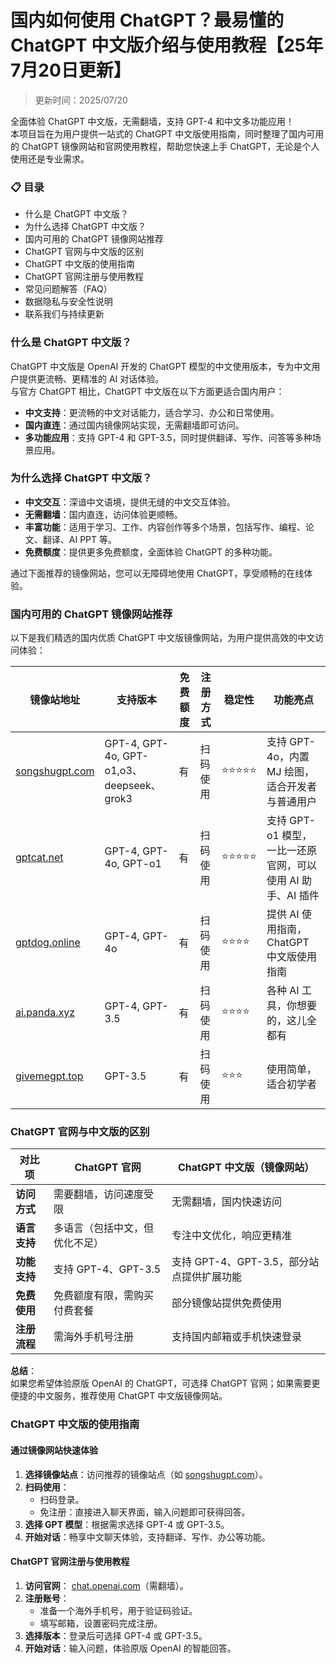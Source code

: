 # 国内如何使用 ChatGPT？最易懂的 ChatGPT 中文版介绍与使用教程【25年7月20日更新】

> 更新时间：2025/07/20

全面体验 ChatGPT 中文版，无需翻墙，支持 GPT-4 和中文多功能应用！  
本项目旨在为用户提供一站式的 ChatGPT 中文版使用指南，同时整理了国内可用的 ChatGPT 镜像网站和官网使用教程，帮助您快速上手 ChatGPT，无论是个人使用还是专业需求。

### 📋 目录
- 什么是 ChatGPT 中文版？
- 为什么选择 ChatGPT 中文版？
- 国内可用的 ChatGPT 镜像网站推荐
- ChatGPT 官网与中文版的区别
- ChatGPT 中文版的使用指南
- ChatGPT 官网注册与使用教程
- 常见问题解答（FAQ）
- 数据隐私与安全性说明
- 联系我们与持续更新

### 什么是 ChatGPT 中文版？
ChatGPT 中文版是 OpenAI 开发的 ChatGPT 模型的中文使用版本，专为中文用户提供更流畅、更精准的 AI 对话体验。  
与官方 ChatGPT 相比，ChatGPT 中文版在以下方面更适合国内用户：

- **中文支持**：更流畅的中文对话能力，适合学习、办公和日常使用。
- **国内直连**：通过国内镜像网站实现，无需翻墙即可访问。
- **多功能应用**：支持 GPT-4 和 GPT-3.5，同时提供翻译、写作、问答等多种场景应用。

### 为什么选择 ChatGPT 中文版？
- **中文交互**：深谙中文语境，提供无缝的中文交互体验。
- **无需翻墙**：国内直连，访问体验更顺畅。
- **丰富功能**：适用于学习、工作、内容创作等多个场景，包括写作、编程、论文、翻译、AI PPT 等。
- **免费额度**：提供更多免费额度，全面体验 ChatGPT 的多种功能。

通过下面推荐的镜像网站，您可以无障碍地使用 ChatGPT，享受顺畅的在线体验。

### 国内可用的 ChatGPT 镜像网站推荐
以下是我们精选的国内优质 ChatGPT 中文版镜像网站，为用户提供高效的中文访问体验：

| 镜像站地址                       | 支持版本                 | 免费额度 | 注册方式    | 稳定性   | 功能亮点 |
| --------------------------------- | ------------------------ | -------- | ----------- | -------- | -------- |
| [songshugpt.com](https://www.songshugpt.com/) | GPT-4, GPT-4o, GPT-o1,o3、deepseek、grok3    | 有       | 扫码使用    | ⭐⭐⭐⭐⭐   | 支持 GPT-4o，内置 MJ 绘图，适合开发者与普通用户 |
| [gptcat.net](https://gptcat.net/)   | GPT-4, GPT-4o, GPT-o1    | 有       | 扫码使用    | ⭐⭐⭐⭐⭐   | 支持 GPT-o1 模型，一比一还原官网，可以使用 AI 助手、AI 插件 |
| [gptdog.online](https://gptdog.online/) | GPT-4, GPT-4o           | 有       | 扫码使用    | ⭐⭐⭐⭐    | 提供 AI 使用指南，ChatGPT 中文版使用指南 |
| [ai.panda.xyz](https://ai.panda.xyz/) | GPT-4, GPT-3.5           | 有       | 扫码使用    | ⭐⭐⭐⭐    | 各种 AI 工具，你想要的，这儿全都有 |
| [givemegpt.top](https://givemegpt.top/) | GPT-3.5                  | 有       | 扫码使用    | ⭐⭐⭐     | 使用简单，适合初学者 |

### ChatGPT 官网与中文版的区别
| 对比项            | ChatGPT 官网           | ChatGPT 中文版（镜像网站） |
| ----------------- | ---------------------- | ------------------------- |
| **访问方式**      | 需要翻墙，访问速度受限 | 无需翻墙，国内快速访问     |
| **语言支持**      | 多语言（包括中文，但优化不足） | 专注中文优化，响应更精准   |
| **功能支持**      | 支持 GPT-4、GPT-3.5     | 支持 GPT-4、GPT-3.5，部分站点提供扩展功能 |
| **免费使用**      | 免费额度有限，需购买付费套餐 | 部分镜像站提供免费使用    |
| **注册流程**      | 需海外手机号注册       | 支持国内邮箱或手机快速登录 |

**总结**：  
如果您希望体验原版 OpenAI 的 ChatGPT，可选择 ChatGPT 官网；如果需要更便捷的中文服务，推荐使用 ChatGPT 中文版镜像网站。

### ChatGPT 中文版的使用指南
#### 通过镜像网站快速体验
1. **选择镜像站点**：访问推荐的镜像站点（如 [songshugpt.com](https://www.songshugpt.com/)）。
2. **扫码使用**：
   - 扫码登录。
   - 免注册：直接进入聊天界面，输入问题即可获得回答。
3. **选择 GPT 模型**：根据需求选择 GPT-4 或 GPT-3.5。
4. **开始对话**：畅享中文聊天体验，支持翻译、写作、办公等功能。

#### ChatGPT 官网注册与使用教程
1. **访问官网**： [chat.openai.com](https://chat.openai.com/)（需翻墙）。
2. **注册账号**：
   - 准备一个海外手机号，用于验证码验证。
   - 填写邮箱，设置密码完成注册。
3. **选择版本**：登录后可选择 GPT-4 或 GPT-3.5。
4. **开始对话**：输入问题，体验原版 OpenAI 的智能回答。
